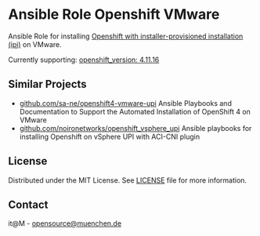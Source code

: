 # Ansible Role Openshift VMware

Ansible Role for installing [Openshift with installer-provisioned installation (ipi)](https://docs.openshift.com/container-platform/4.11/installing/installing_bare_metal_ipi/ipi-install-overview.html) on VMware.


Currently supporting: [openshift_version: 4.11.16](examples/inventories/example-inventory.yaml#L5)


## Similar Projects

* [github.com/sa-ne/openshift4-vmware-upi](https://github.com/sa-ne/openshift4-vmware-upi) Ansible Playbooks and Documentation to Support the Automated Installation of OpenShift 4 on VMware
* [github.com/noironetworks/openshift_vsphere_upi](https://github.com/noironetworks/openshift_vsphere_upi) Ansible playbooks for installing Openshift on vSphere UPI with ACI-CNI plugin


## License

Distributed under the MIT License. See [LICENSE](LICENSE) file for more information.


## Contact

it@M - opensource@muenchen.de
